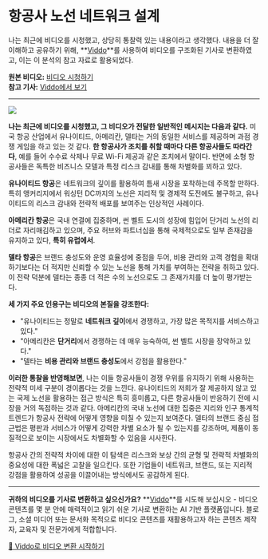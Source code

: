 # 항공사 노선 네트워크 설계

나는 최근에 비디오를 시청했고, 상당히 통찰력 있는 내용이라고 생각했다. 내용을 더 잘 이해하고 공유하기 위해, **[Viddo](https://viddo.pro/)**를 사용하여 비디오를 구조화된 기사로 변환하였고, 이는 이 분석의 참고 자료로 활용되었다.

**원본 비디오:** [비디오 시청하기](https://www.youtube.com/watch?v=sY7cQNx4Hg4)  
**참고 기사:** [Viddo에서 보기](https://viddo.pro/zh/video-result/1bd6bfd1-a3fd-42ba-a3de-aab8f12e6159)

---

![](https://www.youtube.com/embed/sY7cQNx4Hg4)

**나는 최근에 비디오를 시청했고, 그 비디오가 전달한 일반적인 메시지는 다음과 같다.** 미국 항공 산업에서 유나이티드, 아메리칸, 델타는 거의 동일한 서비스를 제공하며 과점 경쟁 게임을 하고 있는 것 같다. **한 항공사가 조치를 취할 때마다 다른 항공사들도 따라간다**, 예를 들어 수수료 삭제나 무료 Wi-Fi 제공과 같은 조치에서 말이다. 반면에 소형 항공사들은 독특한 비즈니스 모델과 특정 리스크 감내를 통해 차별화를 꾀하고 있다.

**유나이티드 항공**은 네트워크의 깊이를 활용하여 틈새 시장을 포착하는데 주목할 만하다. 특히 앵커리지에서 워싱턴 DC까지의 노선은 지리적 및 경제적 도전에도 불구하고, 유나이티드의 리스크 감내와 전략적 배포를 보여주는 인상적인 사례이다.

**아메리칸 항공**은 국내 연결에 집중하며, 썬 벨트 도시의 성장에 힘입어 단거리 노선의 리더로 자리매김하고 있으며, 주요 허브와 파트너십을 통해 국제적으로도 일부 존재감을 유지하고 있다, **특히 유럽에서**.

**델타 항공**은 브랜드 충성도와 운영 효율성에 중점을 두어, 비용 관리와 고객 경험을 확대하기보다는 더 적지만 신뢰할 수 있는 노선을 통해 가치를 부여하는 전략을 취하고 있다. 이 전략 덕분에 델타는 종종 더 적은 수의 노선으로도 그 존재가치를 더 높이 평가받는다.

**세 가지 주요 인용구는 비디오의 본질을 강조한다:**

- "유나이티드는 정말로 **네트워크 깊이**에서 경쟁하고, 가장 많은 목적지를 서비스하고 있다."
- "아메리칸은 **단거리**에서 경쟁하는 데 매우 능숙하여, 썬 벨트 시장을 장악하고 있다."
- "델타는 **비용 관리와 브랜드 충성도**에서 강점을 활용한다."

**이러한 통찰을 반영해보면**, 나는 이들 항공사들이 경쟁 우위를 유지하기 위해 사용하는 전략적 미세 구분이 경이롭다는 것을 느낀다. 유나이티드의 저희가 잘 제공하지 않고 있는 국제 노선을 활용하는 접근 방식은 특히 흥미롭고, 다른 항공사들이 반응하기 전에 시장을 거의 독점하는 것과 같다. 아메리칸의 국내 노선에 대한 집중은 지리와 인구 통계적 트렌드가 항공사 전략에 어떻게 영향을 미칠 수 있는지 보여준다. 델타의 브랜드 중심 접근법은 평판과 서비스가 어떻게 강력한 차별 요소가 될 수 있는지를 강조하며, 제품이 동질적으로 보이는 시장에서도 차별화할 수 있음을 시사한다.

항공사 간의 전략적 차이에 대한 이 탐색은 리스크와 보상 간의 균형 및 전략적 차별화의 중요성에 대한 폭넓은 고찰을 일으킨다. 또한 기업들이 네트워크, 브랜드, 또는 지리적 강점을 활용하여 성공을 이끌어내는 방식에서도 공감하게 된다.

---

**귀하의 비디오를 기사로 변환하고 싶으신가요?** **[Viddo](https://viddo.pro/)**를 시도해 보십시오 - 비디오 콘텐츠를 몇 분 안에 매력적이고 읽기 쉬운 기사로 변환하는 AI 기반 플랫폼입니다. 블로그, 소셜 미디어 또는 문서화 목적으로 비디오 콘텐츠를 재활용하고자 하는 콘텐츠 제작자, 교육자 및 전문가에게 적합합니다.

[🚀 Viddo로 비디오 변환 시작하기](https://viddo.pro/)